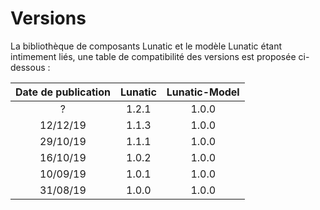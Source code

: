 # Versions

La bibliothèque de composants Lunatic et le modèle Lunatic étant intimement liés, une table de compatibilité des versions est proposée ci-dessous :

| Date de publication | Lunatic | Lunatic-Model |
| :-----------------: | :-----: | :-----------: |
|          ?          |  1.2.1  |     1.0.0     |
|      12/12/19       |  1.1.3  |     1.0.0     |
|      29/10/19       |  1.1.1  |     1.0.0     |
|      16/10/19       |  1.0.2  |     1.0.0     |
|      10/09/19       |  1.0.1  |     1.0.0     |
|      31/08/19       |  1.0.0  |     1.0.0     |
